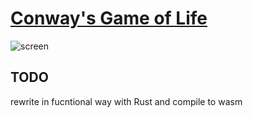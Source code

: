 # [Conway's Game of Life](https://ksevelyar.github.io/life/)

![screen][screen]

## TODO

rewrite in fucntional way with Rust and compile to wasm

[screen]: https://i.imgur.com/TKyylrl.png "Life"
